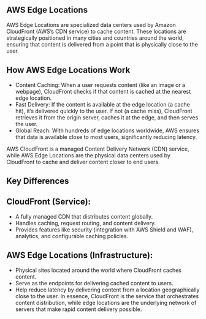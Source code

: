 ## AWS Edge Locations
AWS Edge Locations are specialized data centers used by Amazon CloudFront (AWS’s CDN service) to cache content. These locations are strategically positioned in many cities and countries around the world, ensuring that content is delivered from a point that is physically close to the user.

## How AWS Edge Locations Work
* Content Caching: When a user requests content (like an image or a webpage), CloudFront checks if that content is cached at the nearest edge location.
* Fast Delivery: If the content is available at the edge location (a cache hit), it’s delivered quickly to the user. If not (a cache miss), CloudFront retrieves it from the origin server, caches it at the edge, and then serves the user.
* Global Reach: With hundreds of edge locations worldwide, AWS ensures that data is available close to most users, significantly reducing latency.

AWS CloudFront is a managed Content Delivery Network (CDN) service, while AWS Edge Locations are the physical data centers used by CloudFront to cache and deliver content closer to end users.

## Key Differences
## CloudFront (Service):
* A fully managed CDN that distributes content globally.
* Handles caching, request routing, and content delivery.
* Provides features like security (integration with AWS Shield and WAF), analytics, and configurable caching policies.

## AWS Edge Locations (Infrastructure):
* Physical sites located around the world where CloudFront caches content.
* Serve as the endpoints for delivering cached content to users.
* Help reduce latency by delivering content from a location geographically close to the user.
In essence, CloudFront is the service that orchestrates content distribution, while edge locations are the underlying network of servers that make rapid content delivery possible.
